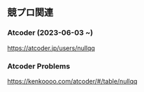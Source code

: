 ## 競プロ関連
### Atcoder (2023-06-03 ~)
https://atcoder.jp/users/nullqq

### Atcoder Problems
https://kenkoooo.com/atcoder/#/table/nullqq



